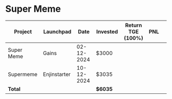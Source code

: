 # Super Meme



<table data-full-width="true"><thead><tr><th width="152">Project</th><th width="138">Launchpad</th><th width="132">Date</th><th width="133">Invested</th><th width="176">Return TGE (100%)</th><th>PNL</th><th></th></tr></thead><tbody><tr><td>Super Meme</td><td>Gains</td><td>02-12-2024</td><td>$3000</td><td></td><td></td><td></td></tr><tr><td>Supermeme</td><td>Enjinstarter</td><td>10-12-2024</td><td>$3035</td><td></td><td></td><td></td></tr><tr><td><strong>Total</strong></td><td></td><td></td><td><strong>$6035</strong></td><td></td><td></td><td></td></tr></tbody></table>

